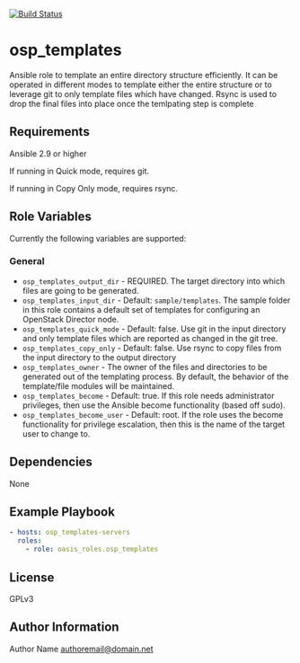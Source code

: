 [![Build Status](https://travis-ci.com/oasis-roles/osp_templates.svg?branch=master)](https://travis-ci.com/oasis-roles/osp_templates)

osp_templates
===========

Ansible role to template an entire directory structure efficiently. It can be operated
in different modes to template either the entire structure or to leverage git to only
template files which have changed. Rsync is used to drop the final files into place
once the temlpating step is complete

Requirements
------------

Ansible 2.9 or higher

If running in Quick mode, requires git.

If running in Copy Only mode, requires rsync.

Role Variables
--------------

Currently the following variables are supported:

### General

* `osp_templates_output_dir` - REQUIRED. The target directory into which files
  are going to be generated.
* `osp_templates_input_dir` - Default: `sample/templates`. The sample folder in
  this role contains a default set of templates for configuring an OpenStack
  Director node.
* `osp_templates_quick_mode` - Default: false. Use git in the input directory and
  only template files which are reported as changed in the git tree.
* `osp_templates_copy_only` - Default: false. Use rsync to copy files from the
  input directory to the output directory
* `osp_templates_owner` - The owner of the files and directories to be
  generated out of the templating process. By default, the behavior of the
  template/file modules will be maintained.
* `osp_templates_become` - Default: true. If this role needs administrator
  privileges, then use the Ansible become functionality (based off sudo).
* `osp_templates_become_user` - Default: root. If the role uses the become
  functionality for privilege escalation, then this is the name of the target
  user to change to.

Dependencies
------------

None

Example Playbook
----------------

```yaml
- hosts: osp_templates-servers
  roles:
    - role: oasis_roles.osp_templates
```

License
-------

GPLv3

Author Information
------------------

Author Name <authoremail@domain.net>
